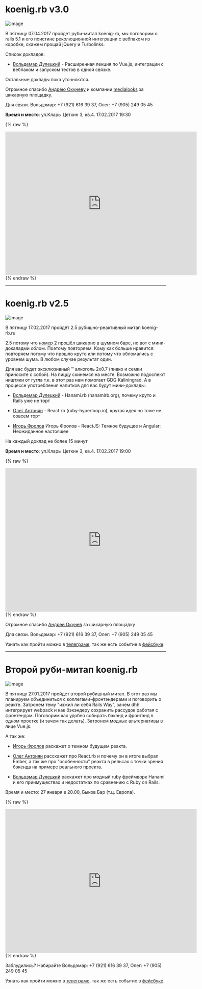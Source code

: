 # koenig.rb v3.0
![image](https://github.com/r00takaspin/koenig-rb/blob/master/bang.png?raw=true)

В пятницу 07.04.2017 пройдет руби-митап koenig-rb, мы поговорим о rails 5.1 и его поистине реколюционной интеграции с вебпаком из коробке, скажем прощай jQuery и Turbolinks.

Список докладов:

- [Вольдемар Дулецкий](https://www.facebook.com/voldemar.duletskiy) - Расширенная лекция по Vue.js, интеграции с вебпаком и запуском тестов в одной связке.

Остальные доклады пока уточняются.

Огромное спасибо [Андрею Окуневу](https://www.facebook.com/andrew.okunev.3) и компании [medialooks](https://www.medialooks.com/) за шикарную площадку.

Для связи. Вольдэмар: +7 (921) 616 39 37, Олег: +7 (905) 249 05 45

**Время и место**: ул.Клары Цеткин 3, кв.4. 17.02.2017 19:30 

{% raw %}
<iframe src="https://www.google.com/maps/embed?pb=!1m18!1m12!1m3!1d2302.691601820321!2d20.52670901629107!3d54.750225980297266!2m3!1f0!2f0!3f0!3m2!1i1024!2i768!4f13.1!3m3!1m2!1s0x46e3158939c4f137%3A0xeead769eb640ea4c!2z0YPQuy4g0JrQu9Cw0YDRiyDQptC10YLQutC40L0sIDMsINCa0LDQu9C40L3QuNC90LPRgNCw0LQsINCa0LDQu9C40L3QuNC90LPRgNCw0LTRgdC60LDRjyDQvtCx0LsuLCAyMzYwMjk!5e0!3m2!1sru!2sru!4v1486742453962" width="600" height="450" frameborder="0" style="border:0" allowfullscreen></iframe>
{% endraw %}

___


# koenig.rb v2.5

![image](https://raw.githubusercontent.com/r00takaspin/koenig-rb/master/cat.jpg)

В пятницу 17.02.2017 пройдёт 2.5 рубишно-реактивный митап koenig-rb.ru

2.5 потому что [номер 2](https://www.facebook.com/events/233467427062773/) прошёл шикарно в шумном баре, но вот с мини-докаладми облом. Поэтому повторяем. Кому как больше нравится: повторяем потому что прошло круто или потому что обломались с уровнем шума. В любом случае результат один.

Для вас будет эксклюзивный ™ алкоголь 2x0.7 (пивко и семки приносите с собой). На пиццу скинемся на месте. Возможно подоспеют ништяки от гугла т.к. в этот раз нам помогает GDG Kaliningrad. А в процессе употребления напитков для вас будут мини-доклады:


- [Вольдемар Дулецкий](https://www.facebook.com/voldemar.duletskiy) - Hanami.rb (hanamirb.org), почему круто и Rails уже не торт

- [Олег Антонян](https://www.facebook.com/profile.php?id=100005362953409) - React.rb (ruby-hyperloop.io), крутая идея но тоже не совсем торт

- [Игорь Фролов](https://www.facebook.com/igorfroloff) Игорь Фролов - ReactJS: Темное будущее и Angular: Неожиданное настоящее

На каждый доклад не более 15 минут

**Время и место**: ул.Клары Цеткин 3, кв.4. 17.02.2017 19:00 

{% raw %}
<iframe src="https://www.google.com/maps/embed?pb=!1m18!1m12!1m3!1d2302.691601820321!2d20.52670901629107!3d54.750225980297266!2m3!1f0!2f0!3f0!3m2!1i1024!2i768!4f13.1!3m3!1m2!1s0x46e3158939c4f137%3A0xeead769eb640ea4c!2z0YPQuy4g0JrQu9Cw0YDRiyDQptC10YLQutC40L0sIDMsINCa0LDQu9C40L3QuNC90LPRgNCw0LQsINCa0LDQu9C40L3QuNC90LPRgNCw0LTRgdC60LDRjyDQvtCx0LsuLCAyMzYwMjk!5e0!3m2!1sru!2sru!4v1486742453962" width="600" height="450" frameborder="0" style="border:0" allowfullscreen></iframe>
{% endraw %}

Огромное спасибо [Андрей Окунев](https://www.facebook.com/andrew.okunev.3) за шикарную площадку

Для связи. Вольдэмар: +7 (921) 616 39 37, Олег: +7 (905) 249 05 45

Узнать как пройти можно в [телеграме](https://t.me/joinchat/AAAAAAuHZyPqNuzpdE3wwQ), так же есть событие в [фейсбуке](https://www.facebook.com/events/213006635770704/).

___


# Второй руби-митап koenig.rb

![image](https://raw.githubusercontent.com/r00takaspin/koenig-rb/master/7-8CwCwC_Mk.jpg)

В пятницу 27.01.2017 пройдет второй рубишный митап. В этот раз мы планируем объединиться с коллегами-фронтэндерами и поговорить о реакте. Затронем тему "изжил ли себя Rails Way", зачем dhh интегрирует webpack и как бэкэндеру сохранить рассудок работая с фронтендом. Поговорим как удобно собирать бэкэнд и фронтэнд в одном проетке (и зачем так делать). Затронем модные альтернативы в лице Vue.js.

А так же:

- [Игорь Фролов](https://www.facebook.com/igorfroloff) раскажет о темном будущем реакта.

-  [Олег Антонян](https://www.facebook.com/profile.php?id=100005362953409) расскажет про React.rb и почему он в итоге выбрал Ember, а так же про "особенности" реакта в рельсах с точки зрения бэкенда на примере реального проекта.

-  [Вольдэмар Дулецкий](https://www.facebook.com/voldemar.duletskiy) раскажет про модный ruby фреймворк Hanami и его приимуществах и недостатках по сравнению с Ruby on Rails.

Время и место: 27 января в 20.00, Быков Бар (т.ц. Европа).

{% raw %}
<iframe src="https://www.google.com/maps/embed?pb=!1m18!1m12!1m3!1d2304.491688296194!2d20.496703715890646!3d54.71856568028939!2m3!1f0!2f0!3f0!3m2!1i1024!2i768!4f13.1!3m3!1m2!1s0x46e316022551de81%3A0xcb3dc3773bcaca9!2z0JHRi9C60L7QsiDQkdCQ0KA!5e0!3m2!1sru!2sru!4v1485284134547" width="600" height="450" frameborder="0" style="border:0" allowfullscreen></iframe>
{% endraw %}

Заблудились? Набирайте Вольдэмар: +7 (921) 616 39 37, Олег: +7 (905) 249 05 45

Узнать как пройти можно в [телеграме](https://t.me/joinchat/AAAAAAuHZyPqNuzpdE3wwQ), так же есть событие в [фейсбуке](https://www.facebook.com/events/233467427062773/).
